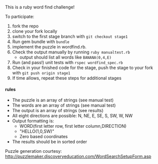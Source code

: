 This is a ruby word find challenge!

To participate:
1. fork the repo
2. clone your fork locally
3. switch to the first stage branch with `git checkout stage1`
4. Run gem bundle with `bundle`
2. implement the puzzle in wordfind.rb.
3. Check the output manually by running `ruby manualtest.rb`
    * output should list all words like `BANANA(0,4,E)`
4. Run (and pass!) unit tests with `rspec wordfind_spec.rb`
5. Check in your finished code for the stage, push the stage to your fork with `git push origin stage1`
6. If time allows, repeat these steps for additional stages

#### rules

* The puzzle is an array of strings (see manual test)
* The words are an array of strings (see manual test)
* The output is an array of strings (see results)
* All eight directions are possible: N, NE, E, SE, S, SW, W, NW
* Output formatting is:
    * WORD(first letter row, first letter column,DIRECTION)
    * "HELLO(1,0,SW)"
    * Zero based coordinates
* The results should be in sorted order


Puzzle generation courtesy: http://puzzlemaker.discoveryeducation.com/WordSearchSetupForm.asp
